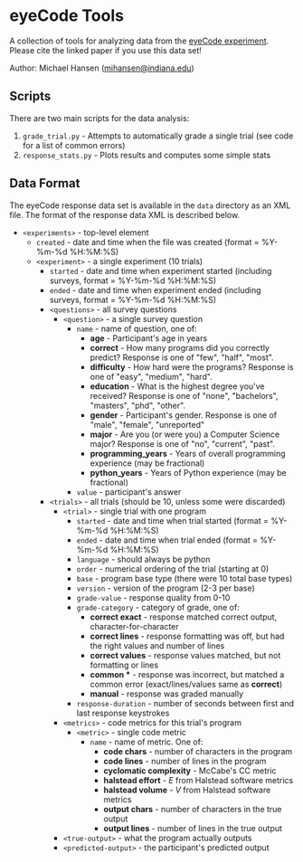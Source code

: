 # eyeCode Tools

A collection of tools for analyzing data from the [eyeCode experiment](http://arxiv.org/abs/1304.5257).
Please cite the linked paper if you use this data set!

Author: Michael Hansen (mihansen@indiana.edu)

## Scripts

There are two main scripts for the data analysis:

1. `grade_trial.py` - Attempts to automatically grade a single trial (see code for a list of common errors)
2. `response_stats.py` - Plots results and computes some simple stats

## Data Format

The eyeCode response data set is available in the `data` directory as an XML file.
The format of the response data XML is described below.

* `<experiments>` - top-level element
    * `created` - date and time when the file was created (format = %Y-%m-%d %H:%M:%S)
    * `<experiment>` - a single experiment (10 trials)
        * `started` - date and time when experiment started (including surveys, format = %Y-%m-%d %H:%M:%S)
        * `ended` - date and time when experiment ended (including surveys, format = %Y-%m-%d %H:%M:%S)
        * `<questions>` - all survey questions
            * `<question>` - a single survey question
                * `name` - name of question, one of:
                    * **age** - Participant's age in years
                    * **correct** - How many programs did you correctly predict? Response is one of "few", "half", "most".
                    * **difficulty** - How hard were the programs? Response is one of "easy", "medium", "hard".
                    * **education** - What is the highest degree you've received? Response is one of "none", "bachelors", "masters", "phd", "other".
                    * **gender** - Participant's gender. Response is one of "male", "female", "unreported"
                    * **major** - Are you (or were you) a Computer Science major? Response is one of "no", "current", "past".
                    * **programming_years** - Years of overall programming experience (may be fractional)
                    * **python_years** - Years of Python experience (may be fractional)
                * `value` - participant's answer
        * `<trials>` - all trials (should be 10, unless some were discarded)
            * `<trial>` - single trial with one program
                * `started` - date and time when trial started (format = %Y-%m-%d %H:%M:%S)
                * `ended` - date and time when trial ended (format = %Y-%m-%d %H:%M:%S)
                * `language` - should always be python
                * `order` - numerical ordering of the trial (starting at 0)
                * `base` - program base type (there were 10 total base types)
                * `version` - version of the program (2-3 per base)
                * `grade-value` - response quality from 0-10
                * `grade-category` - category of grade, one of:
                    * **correct exact** - response matched correct output, character-for-character
                    * **correct lines** - response formatting was off, but had the right values and number of lines
                    * **correct values** - response values matched, but not formatting or lines
                    * **common \*** - response was incorrect, but matched a common error (exact/lines/values same as **correct**)
                    * **manual** - response was graded manually
                * `response-duration` - number of seconds between first and last response keystrokes
            * `<metrics>` - code metrics for this trial's program
                * `<metric>` - single code metric
                    * `name` - name of metric. One of:
                        * **code chars** - number of characters in the program
                        * **code lines** - number of lines in the program
                        * **cyclomatic complexity** - McCabe's CC metric
                        * **halstead effort** - _E_ from Halstead software metrics
                        * **halstead volume** - _V_ from Halstead software metrics
                        * **output chars** - number of characters in the true output
                        * **output lines** - number of lines in the true output
            * `<true-output>` - what the program actually outputs
            * `<predicted-output>` - the participant's predicted output
